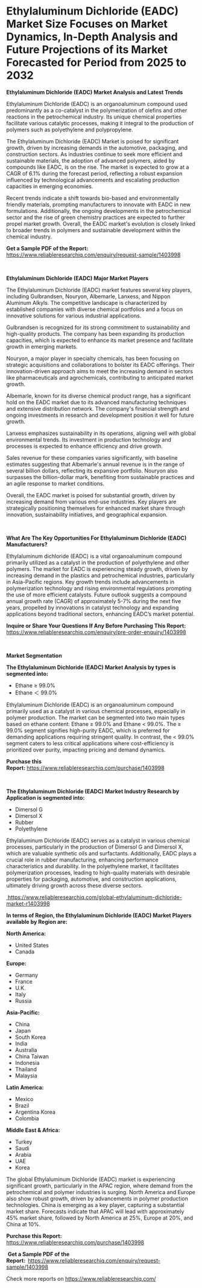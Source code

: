<p><h1>Ethylaluminum Dichloride (EADC) Market Size Focuses on Market Dynamics, In-Depth Analysis and Future Projections of its Market Forecasted for Period from 2025 to 2032</h1></p><p><strong>Ethylaluminum Dichloride (EADC) Market Analysis and Latest Trends</strong></p>
<p><p>Ethylaluminum Dichloride (EADC) is an organoaluminum compound used predominantly as a co-catalyst in the polymerization of olefins and other reactions in the petrochemical industry. Its unique chemical properties facilitate various catalytic processes, making it integral to the production of polymers such as polyethylene and polypropylene.</p><p>The Ethylaluminum Dichloride (EADC) Market is poised for significant growth, driven by increasing demands in the automotive, packaging, and construction sectors. As industries continue to seek more efficient and sustainable materials, the adoption of advanced polymers, aided by compounds like EADC, is on the rise. The market is expected to grow at a CAGR of 6.1% during the forecast period, reflecting a robust expansion influenced by technological advancements and escalating production capacities in emerging economies.</p><p>Recent trends indicate a shift towards bio-based and environmentally friendly materials, prompting manufacturers to innovate with EADC in new formulations. Additionally, the ongoing developments in the petrochemical sector and the rise of green chemistry practices are expected to further propel market growth. Overall, the EADC market's evolution is closely linked to broader trends in polymers and sustainable development within the chemical industry.</p></p>
<p><strong>Get a Sample PDF of the Report:&nbsp;</strong> <a href="https://www.reliableresearchiq.com/enquiry/request-sample/1403998?utm_campaign=1159&utm_medium=2&utm_source=Github&utm_content=ia&utm_term=13012025&utm_id=ethylaluminum-dichloride-eadc">https://www.reliableresearchiq.com/enquiry/request-sample/1403998</a></p>
<p>&nbsp;</p>
<p><strong>Ethylaluminum Dichloride (EADC) Major Market Players</strong></p>
<p><p>The Ethylaluminum Dichloride (EADC) market features several key players, including Gulbrandsen, Nouryon, Albemarle, Lanxess, and Nippon Aluminum Alkyls. The competitive landscape is characterized by established companies with diverse chemical portfolios and a focus on innovative solutions for various industrial applications.</p><p>Gulbrandsen is recognized for its strong commitment to sustainability and high-quality products. The company has been expanding its production capacities, which is expected to enhance its market presence and facilitate growth in emerging markets.</p><p>Nouryon, a major player in specialty chemicals, has been focusing on strategic acquisitions and collaborations to bolster its EADC offerings. Their innovation-driven approach aims to meet the increasing demand in sectors like pharmaceuticals and agrochemicals, contributing to anticipated market growth.</p><p>Albemarle, known for its diverse chemical product range, has a significant hold on the EADC market due to its advanced manufacturing techniques and extensive distribution network. The company's financial strength and ongoing investments in research and development position it well for future growth.</p><p>Lanxess emphasizes sustainability in its operations, aligning well with global environmental trends. Its investment in production technology and processes is expected to enhance efficiency and drive growth.</p><p>Sales revenue for these companies varies significantly, with baseline estimates suggesting that Albemarle's annual revenue is in the range of several billion dollars, reflecting its expansive portfolio. Nouryon also surpasses the billion-dollar mark, benefiting from sustainable practices and an agile response to market conditions.</p><p>Overall, the EADC market is poised for substantial growth, driven by increasing demand from various end-use industries. Key players are strategically positioning themselves for enhanced market share through innovation, sustainability initiatives, and geographical expansion.</p></p>
<p>&nbsp;</p>
<p><strong>What Are The Key Opportunities For Ethylaluminum Dichloride (EADC) Manufacturers?</strong></p>
<p><p>Ethylaluminum dichloride (EADC) is a vital organoaluminum compound primarily utilized as a catalyst in the production of polyethylene and other polymers. The market for EADC is experiencing steady growth, driven by increasing demand in the plastics and petrochemical industries, particularly in Asia-Pacific regions. Key growth trends include advancements in polymerization technology and rising environmental regulations prompting the use of more efficient catalysts. Future outlook suggests a compound annual growth rate (CAGR) of approximately 5-7% during the next five years, propelled by innovations in catalyst technology and expanding applications beyond traditional sectors, enhancing EADC’s market potential.</p></p>
<p><strong>Inquire or Share Your Questions If Any Before Purchasing This Report:</strong> <a href="https://www.reliableresearchiq.com/enquiry/pre-order-enquiry/1403998?utm_campaign=1159&utm_medium=2&utm_source=Github&utm_content=ia&utm_term=13012025&utm_id=ethylaluminum-dichloride-eadc">https://www.reliableresearchiq.com/enquiry/pre-order-enquiry/1403998</a></p>
<p>&nbsp;</p>
<p><strong>Market Segmentation</strong></p>
<p><strong>The Ethylaluminum Dichloride (EADC) Market Analysis by types is segmented into:</strong></p>
<p><ul><li>Ethane ≥ 99.0%</li><li>Ethane ＜ 99.0%</li></ul></p>
<p><p>Ethylaluminum Dichloride (EADC) is an organoaluminum compound primarily used as a catalyst in various chemical processes, especially in polymer production. The market can be segmented into two main types based on ethane content: Ethane ≥ 99.0% and Ethane < 99.0%. The ≥ 99.0% segment signifies high-purity EADC, which is preferred for demanding applications requiring stringent quality. In contrast, the < 99.0% segment caters to less critical applications where cost-efficiency is prioritized over purity, impacting pricing and demand dynamics.</p></p>
<p><strong>Purchase this Report:&nbsp;</strong><a href="https://www.reliableresearchiq.com/purchase/1403998?utm_campaign=1159&utm_medium=2&utm_source=Github&utm_content=ia&utm_term=13012025&utm_id=ethylaluminum-dichloride-eadc">https://www.reliableresearchiq.com/purchase/1403998</a></p>
<p>&nbsp;</p>
<p><strong>The Ethylaluminum Dichloride (EADC) Market Industry Research by Application is segmented into:</strong></p>
<p><ul><li>Dimersol G</li><li>Dimersol X</li><li>Rubber</li><li>Polyethylene</li></ul></p>
<p><p>Ethylaluminum Dichloride (EADC) serves as a catalyst in various chemical processes, particularly in the production of Dimersol G and Dimersol X, which are valuable synthetic oils and surfactants. Additionally, EADC plays a crucial role in rubber manufacturing, enhancing performance characteristics and durability. In the polyethylene market, it facilitates polymerization processes, leading to high-quality materials with desirable properties for packaging, automotive, and construction applications, ultimately driving growth across these diverse sectors.</p></p>
<p><a href="https://www.reliableresearchiq.com/global-ethylaluminum-dichloride-market-r1403998?utm_campaign=1159&utm_medium=2&utm_source=Github&utm_content=ia&utm_term=13012025&utm_id=ethylaluminum-dichloride-eadc">&nbsp;https://www.reliableresearchiq.com/global-ethylaluminum-dichloride-market-r1403998</a></p>
<p><strong>In terms of Region, the Ethylaluminum Dichloride (EADC) Market Players available by Region are:</strong></p>
<p>
    <p> <strong> North America: </strong>
        <ul>
            <li>United States</li>
            <li>Canada</li>
        </ul>
        </p> 
    <p> <strong> Europe: </strong>
        <ul>
            <li>Germany</li>
            <li>France</li>
            <li>U.K.</li>
            <li>Italy</li>
            <li>Russia</li>
        </ul>
        </p> 
    <p> <strong> Asia-Pacific: </strong>
        <ul>
            <li>China</li>
            <li>Japan</li>
            <li>South Korea</li>
            <li>India</li>
            <li>Australia</li>
            <li>China Taiwan</li>
            <li>Indonesia</li>
            <li>Thailand</li>
            <li>Malaysia</li>
        </ul>
        </p> 
    <p> <strong> Latin America: </strong>
        <ul>
            <li>Mexico</li>
            <li>Brazil</li>
            <li>Argentina Korea</li>
            <li>Colombia</li>
        </ul>
        </p> 
    <p> <strong> Middle East & Africa: </strong>
        <ul>
            <li>Turkey</li>
            <li>Saudi</li>
            <li>Arabia</li>
            <li>UAE</li>
            <li>Korea</li>
        </ul>
    </p>
    </p>
<p><p>The global Ethylaluminum Dichloride (EADC) market is experiencing significant growth, particularly in the APAC region, where demand from the petrochemical and polymer industries is surging. North America and Europe also show robust growth, driven by advancements in polymer production technologies. China is emerging as a key player, capturing a substantial market share. Forecasts indicate that APAC will lead with approximately 45% market share, followed by North America at 25%, Europe at 20%, and China at 10%.</p></p>
<p><strong>Purchase this Report: </strong><a href="https://www.reliableresearchiq.com/purchase/1403998?utm_campaign=1159&utm_medium=2&utm_source=Github&utm_content=ia&utm_term=13012025&utm_id=ethylaluminum-dichloride-eadc">https://www.reliableresearchiq.com/purchase/1403998</a></p>
<p>&nbsp;<strong>Get a Sample PDF of the Report:&nbsp;&nbsp;</strong><a href="https://www.reliableresearchiq.com/enquiry/request-sample/1403998?utm_campaign=1159&utm_medium=2&utm_source=Github&utm_content=ia&utm_term=13012025&utm_id=ethylaluminum-dichloride-eadc">https://www.reliableresearchiq.com/enquiry/request-sample/1403998</a></p>
<p><strong></strong></p>
<p>Check more reports on <a href="https://www.reliableresearchiq.com/?utm_campaign=1159&utm_medium=2&utm_source=Github&utm_content=ia&utm_term=13012025&utm_id=ethylaluminum-dichloride-eadc">https://www.reliableresearchiq.com/</a></p>